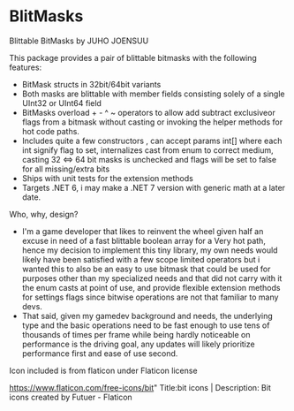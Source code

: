 # BlitMasks
Blittable BitMasks by JUHO JOENSUU

This package provides a pair of blittable bitmasks with the following features:

* BitMask structs in 32bit/64bit variants
* Both masks are blittable with member fields consisting solely of a single UInt32 or UInt64 field
* BitMasks overload + - ^ ~ operators to allow add subtract exclusiveor flags from a bitmask without casting or invoking the helper methods for hot code paths.
*	Includes quite a few constructors , can accept params int[] where each int signify flag to set, internalizes cast from enum to correct medium, casting 32 <=> 64 bit masks is unchecked and flags will be set to false for all missing/extra bits
*	Ships with unit tests for the extension methods
*	Targets .NET 6, i may make a .NET 7 version with generic math at a later date.

Who, why, design?
*	I'm a game developer that likes to reinvent the wheel given half an excuse in need of a fast blittable boolean array for a Very hot path,
	hence my decision to implement this tiny library, my own needs would likely have been satisfied with a few scope limited operators but 
	i wanted this to also be an easy to use bitmask that could be used for purposes other than my specialized needs and that did not carry 
	with it the enum casts at point of use, and provide flexible extension methods for settings flags since bitwise operations are not that 
	familiar to many devs.
*	That said, given my gamedev background and needs, the underlying type and the basic operations need to be fast enough to use 
	tens of thousands of times per frame while being hardly noticeable on performance is the driving goal, any updates will likely prioritize
	performance first and ease of use second.
	
	
Icon included is from flaticon under Flaticon license

https://www.flaticon.com/free-icons/bit" Title:bit icons | Description: Bit icons created by Futuer - Flaticon
